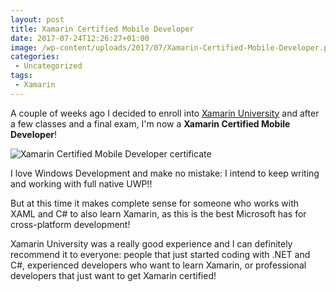 ```yaml
---
layout: post
title: Xamarin Certified Mobile Developer
date: 2017-07-24T12:26:27+01:00
image: /wp-content/uploads/2017/07/Xamarin-Certified-Mobile-Developer.png
categories:
 - Uncategorized
tags:
 - Xamarin
---
```

A couple of weeks ago I decided to enroll into [Xamarin University](https://university.xamarin.com/) and after a few classes and a final exam, I'm now a **Xamarin Certified Mobile Developer**!

![Xamarin Certified Mobile Developer certificate](/wp-content/uploads/2017/07/Xamarin-Certified-Mobile-Developer-certificate.png)

I love Windows Development and make no mistake: I intend to keep writing and working with full native UWP!!

But at this time it makes complete sense for someone who works with XAML and C# to also learn Xamarin, as this is the best Microsoft has for cross-platform development!

Xamarin University was a really good experience and I can definitely recommend it to everyone: people that just started coding with .NET and C#, experienced developers who want to learn Xamarin, or professional developers that just want to get Xamarin certified!